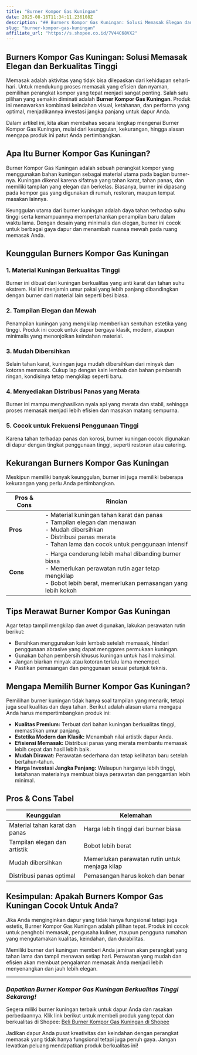 ```yaml
---
title: "Burner Kompor Gas Kuningan"
date: 2025-08-16T11:34:11.236108Z
description: "## Burners Kompor Gas Kuningan: Solusi Memasak Elegan dan Berkualitas Tinggi..."
slug: "burner-kompor-gas-kuningan"
affiliate_url: "https://s.shopee.co.id/7V44C68VX2"
---
```

## Burners Kompor Gas Kuningan: Solusi Memasak Elegan dan Berkualitas Tinggi

Memasak adalah aktivitas yang tidak bisa dilepaskan dari kehidupan sehari-hari. Untuk mendukung proses memasak yang efisien dan nyaman, pemilihan perangkat kompor yang tepat menjadi sangat penting. Salah satu pilihan yang semakin diminati adalah **Burner Kompor Gas Kuningan**. Produk ini menawarkan kombinasi keindahan visual, ketahanan, dan performa yang optimal, menjadikannya investasi jangka panjang untuk dapur Anda.

Dalam artikel ini, kita akan membahas secara lengkap mengenai Burner Kompor Gas Kuningan, mulai dari keunggulan, kekurangan, hingga alasan mengapa produk ini patut Anda pertimbangkan.

## Apa Itu Burner Kompor Gas Kuningan?

Burner Kompor Gas Kuningan adalah sebuah perangkat kompor yang menggunakan bahan kuningan sebagai material utama pada bagian burner-nya. Kuningan dikenal karena sifatnya yang tahan karat, tahan panas, dan memiliki tampilan yang elegan dan berkelas. Biasanya, burner ini dipasang pada kompor gas yang digunakan di rumah, restoran, maupun tempat masakan lainnya.

Keunggulan utama dari burner kuningan adalah daya tahan terhadap suhu tinggi serta kemampuannya mempertahankan penampilan baru dalam waktu lama. Dengan desain yang minimalis dan elegan, burner ini cocok untuk berbagai gaya dapur dan menambah nuansa mewah pada ruang memasak Anda.

## Keunggulan Burners Kompor Gas Kuningan

### 1. Material Kuningan Berkualitas Tinggi

Burner ini dibuat dari kuningan berkualitas yang anti karat dan tahan suhu ekstrem. Hal ini menjamin umur pakai yang lebih panjang dibandingkan dengan burner dari material lain seperti besi biasa.

### 2. Tampilan Elegan dan Mewah

Penampilan kuningan yang mengkilap memberikan sentuhan estetika yang tinggi. Produk ini cocok untuk dapur bergaya klasik, modern, ataupun minimalis yang menonjolkan keindahan material.

### 3. Mudah Dibersihkan

Selain tahan karat, kuningan juga mudah dibersihkan dari minyak dan kotoran memasak. Cukup lap dengan kain lembab dan bahan pembersih ringan, kondisinya tetap mengkilap seperti baru.

### 4. Menyediakan Distribusi Panas yang Merata

Burner ini mampu menghasilkan nyala api yang merata dan stabil, sehingga proses memasak menjadi lebih efisien dan masakan matang sempurna.

### 5. Cocok untuk Frekuensi Penggunaan Tinggi

Karena tahan terhadap panas dan korosi, burner kuningan cocok digunakan di dapur dengan tingkat penggunaan tinggi, seperti restoran atau catering.

## Kekurangan Burners Kompor Gas Kuningan

Meskipun memiliki banyak keunggulan, burner ini juga memiliki beberapa kekurangan yang perlu Anda pertimbangkan.

| Pros & Cons | Rincian |
|--------------|---------|
| **Pros** | - Material kuningan tahan karat dan panas<br>- Tampilan elegan dan menawan<br>- Mudah dibersihkan<br>- Distribusi panas merata<br>- Tahan lama dan cocok untuk penggunaan intensif |
| **Cons** | - Harga cenderung lebih mahal dibanding burner biasa<br>- Memerlukan perawatan rutin agar tetap mengkilap<br>- Bobot lebih berat, memerlukan pemasangan yang lebih kokoh |

## Tips Merawat Burner Kompor Gas Kuningan

Agar tetap tampil mengkilap dan awet digunakan, lakukan perawatan rutin berikut:

- Bersihkan menggunakan kain lembab setelah memasak, hindari penggunaan abrasive yang dapat menggores permukaan kuningan.
- Gunakan bahan pembersih khusus kuningan untuk hasil maksimal.
- Jangan biarkan minyak atau kotoran terlalu lama menempel.
- Pastikan pemasangan dan penggunaan sesuai petunjuk teknis.

## Mengapa Memilih Burner Kompor Gas Kuningan?

Pemilihan burner kuningan tidak hanya soal tampilan yang menarik, tetapi juga soal kualitas dan daya tahan. Berikut adalah alasan utama mengapa Anda harus mempertimbangkan produk ini:

- **Kualitas Premium:** Terbuat dari bahan kuningan berkualitas tinggi, memastikan umur panjang.
- **Estetika Modern dan Klasik:** Menambah nilai artistik dapur Anda.
- **Efisiensi Memasak:** Distribusi panas yang merata membantu memasak lebih cepat dan hasil lebih baik.
- **Mudah Dirawat:** Perawatan sederhana dan tetap kelihatan baru setelah bertahun-tahun.
- **Harga Investasi Jangka Panjang:** Walaupun harganya lebih tinggi, ketahanan materialnya membuat biaya perawatan dan penggantian lebih minimal.

## Pros & Cons Tabel

| Keunggulan | Kelemahan |
|--------------|------------|
| Material tahan karat dan panas | Harga lebih tinggi dari burner biasa |
| Tampilan elegan dan artistik | Bobot lebih berat |
| Mudah dibersihkan | Memerlukan perawatan rutin untuk menjaga kilap |
| Distribusi panas optimal | Pemasangan harus kokoh dan benar |

## Kesimpulan: Apakah Burners Kompor Gas Kuningan Cocok Untuk Anda?

Jika Anda menginginkan dapur yang tidak hanya fungsional tetapi juga estetis, Burner Kompor Gas Kuningan adalah pilihan tepat. Produk ini cocok untuk penghobi memasak, pengusaha kuliner, maupun pengguna rumahan yang mengutamakan kualitas, keindahan, dan durabilitas.

Memiliki burner dari kuningan memberi Anda jaminan akan perangkat yang tahan lama dan tampil menawan setiap hari. Perawatan yang mudah dan efisien akan membuat pengalaman memasak Anda menjadi lebih menyenangkan dan jauh lebih elegan.

---

### *Dapatkan Burner Kompor Gas Kuningan Berkualitas Tinggi Sekarang!*

Segera miliki burner kuningan terbaik untuk dapur Anda dan rasakan perbedaannya. Klik link berikut untuk membeli produk yang tepat dan berkualitas di Shopee: [Beli Burner Kompor Gas Kuningan di Shopee](https://s.shopee.co.id/7V44C68VX2)

Jadikan dapur Anda pusat kreativitas dan keindahan dengan perangkat memasak yang tidak hanya fungsional tetapi juga penuh gaya. Jangan lewatkan peluang mendapatkan produk berkualitas ini!